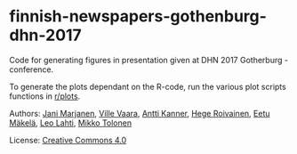 # finnish-newspapers-gothenburg-dhn-2017
Code for generating figures in presentation given at DHN 2017 Gotherburg -conference.

To generate the plots dependant on the R-code, run the various plot scripts functions in [r/plots](https://github.com/COMHIS/finnish-newspapers-gothenburg-dhn-2017/tree/master/r/plots).

Authors: [Jani Marjanen](https://tuhat.helsinki.fi/portal/fi/person/jmarjane), [Ville Vaara](https://tuhat.helsinki.fi/portal/fi/person/vvaara), [Antti Kanner](https://tuhat.helsinki.fi/portal/fi/person/kanner), [Hege Roivainen](https://tuhat.helsinki.fi/portal/fi/person/hegroiva), [Eetu Mäkelä](http://seco.cs.aalto.fi/u/jiemakel/), [Leo Lahti](http://antagomir.github.io/), [Mikko Tolonen](https://tuhat.helsinki.fi/portal/fi/person/mstolone)

License: [Creative Commons 4.0](https://creativecommons.org/licenses/by/4.0/)
